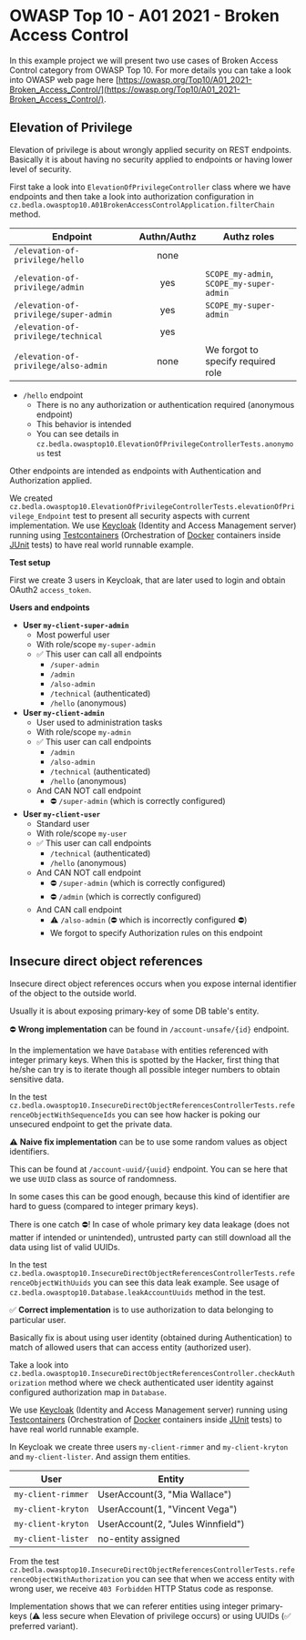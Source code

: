 # OWASP Top 10 - A01 2021 - Broken Access Control

In this example project we will present two use cases of Broken Access Control category from OWASP Top 10.
For more details you can take a look into OWASP web page here [https://owasp.org/Top10/A01_2021-Broken_Access_Control/](https://owasp.org/Top10/A01_2021-Broken_Access_Control/).

## Elevation of Privilege

Elevation of privilege is about wrongly applied security on REST endpoints.
Basically it is about having no security applied to endpoints or having lower level of security.

First take a look into `ElevationOfPrivilegeController` class where we have endpoints and then take a look into authorization configuration in `cz.bedla.owasptop10.A01BrokenAccessControlApplication.filterChain` method.

| Endpoint                              | Authn/Authz | Authz roles                              |
|---------------------------------------|:-----------:|------------------------------------------|
| `/elevation-of-privilege/hello`       |    none     |                                          |
| `/elevation-of-privilege/admin`       |     yes     | `SCOPE_my-admin`, `SCOPE_my-super-admin` |
| `/elevation-of-privilege/super-admin` |     yes     | `SCOPE_my-super-admin`                   |
| `/elevation-of-privilege/technical`   |     yes     |                                          | 
| `/elevation-of-privilege/also-admin`  |    none     | We forgot to specify required role       |

- `/hello` endpoint
    - There is no any authorization or authentication required (anonymous endpoint)
    - This behavior is intended
    - You can see details in `cz.bedla.owasptop10.ElevationOfPrivilegeControllerTests.anonymous` test

Other endpoints are intended as endpoints with Authentication and Authorization applied.

We created `cz.bedla.owasptop10.ElevationOfPrivilegeControllerTests.elevationOfPrivilege_Endpoint` test to present all security aspects with current implementation.
We use [Keycloak](https://www.keycloak.org/) (Identity and Access Management server) running using [Testcontainers](https://testcontainers.com/) (Orchestration of [Docker](https://www.docker.com/) containers
inside [JUnit](https://junit.org/junit5/) tests) to have real world runnable example.

**Test setup**

First we create 3 users in Keycloak, that are later used to login and obtain OAuth2 `access_token`.

**Users and endpoints**

- **User `my-client-super-admin`**
    - Most powerful user
    - With role/scope `my-super-admin`
    - ✅ This user can call all endpoints
        - `/super-admin`
        - `/admin`
        - `/also-admin`
        - `/technical` (authenticated)
        - `/hello` (anonymous)
- **User `my-client-admin`**
    - User used to administration tasks
    - With role/scope `my-admin`
    - ✅ This user can call endpoints
        - `/admin`
        - `/also-admin`
        - `/technical` (authenticated)
        - `/hello` (anonymous)
    - And CAN NOT call endpoint
        - ⛔️ `/super-admin` (which is correctly configured)
- **User `my-client-user`**
    - Standard user
    - With role/scope `my-user`
    - ✅ This user can call endpoints
        - `/technical` (authenticated)
        - `/hello` (anonymous)
    - And CAN NOT call endpoint
        - ⛔️ `/super-admin` (which is correctly configured)
        - ⛔️ `/admin` (which is correctly configured)
    - And CAN call endpoint
        - ⚠️ `/also-admin` (⛔️ which is incorrectly configured ⛔️)
        - We forgot to specify Authorization rules on this endpoint

## Insecure direct object references

Insecure direct object references occurs when you expose internal identifier of the object to the outside world.

Usually it is about exposing primary-key of some DB table's entity.

⛔️ **Wrong implementation** can be found in `/account-unsafe/{id}` endpoint.

In the implementation we have `Database` with entities referenced with integer primary keys.
When this is spotted by the Hacker, first thing that he/she can try is to iterate though all possible integer numbers to obtain sensitive data.

In the test `cz.bedla.owasptop10.InsecureDirectObjectReferencesControllerTests.referenceObjectWithSequenceIds` you can see how hacker is poking our unsecured endpoint to get the private data.

⚠️ **Naive fix implementation** can be to use some random values as object identifiers.

This can be found at `/account-uuid/{uuid}` endpoint. You can se here that we use `UUID` class as source of randomness.

In some cases this can be good enough, because this kind of identifier are hard to guess (compared to integer primary keys).

There is one catch ⛔! In case of whole primary key data leakage (does not matter if intended or unintended), untrusted party can still download all the data using list of valid UUIDs.

In the test `cz.bedla.owasptop10.InsecureDirectObjectReferencesControllerTests.referenceObjectWithUuids` you can see this data leak example.
See usage of `cz.bedla.owasptop10.Database.leakAccountUuids` method in the test.

✅ **Correct implementation** is to use authorization to data belonging to particular user.

Basically fix is about using user identity (obtained during Authentication) to match of allowed users that can access entity (authorized user).

Take a look into `cz.bedla.owasptop10.InsecureDirectObjectReferencesController.checkAuthorization` method where we check authenticated user identity against configured authorization map in `Database`.

We use [Keycloak](https://www.keycloak.org/) (Identity and Access Management server) running using [Testcontainers](https://testcontainers.com/) (Orchestration of [Docker](https://www.docker.com/) containers
inside [JUnit](https://junit.org/junit5/) tests) to have real world runnable example.

In Keycloak we create three users `my-client-rimmer` and `my-client-kryton` and `my-client-lister`. And assign them entities.

| User               | Entity                            |
|--------------------|-----------------------------------|
| `my-client-rimmer` | UserAccount(3, "Mia Wallace")     |
| `my-client-kryton` | UserAccount(1, "Vincent Vega")    |
| `my-client-kryton` | UserAccount(2, "Jules Winnfield") |
| `my-client-lister` | no-entity assigned                |

From the test `cz.bedla.owasptop10.InsecureDirectObjectReferencesControllerTests.referenceObjectWithAuthorization` you can see that when we access entity with wrong user, we receive `403 Forbidden` HTTP Status code as response.

Implementation shows that we can referer entities using integer primary-keys (⚠️ less secure when Elevation of privilege occurs) or using UUIDs (✅ preferred variant).
